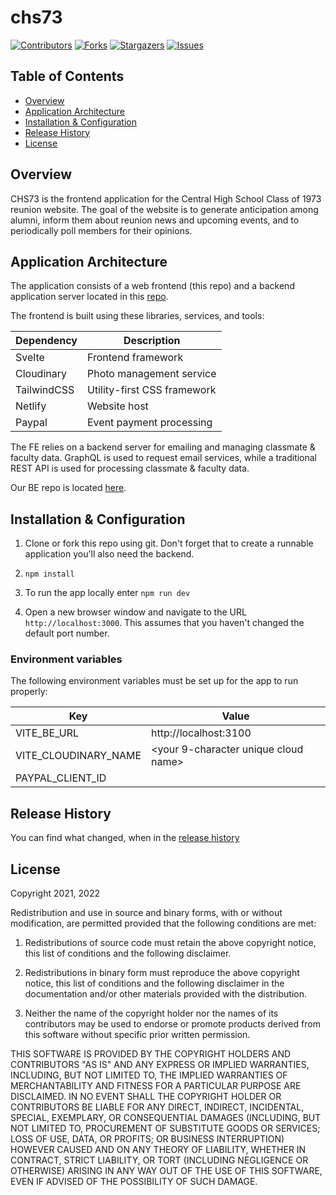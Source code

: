 # chs73

[contributors-shield]: https://img.shields.io/github/contributors/jdmedlock/chs73.svg?style=for-the-badge
[contributors-url]: https://github.com/jdmedlock/chs73/graphs/contributors
[forks-shield]: https://img.shields.io/github/forks/jdmedlock/chs73.svg?style=for-the-badge
[forks-url]: https://github.com/jdmedlock/chs73/network/members
[stars-shield]: https://img.shields.io/github/stars/jdmedlock/chs73.svg?style=for-the-badge
[stars-url]: https://github.com/jdmedlock/chs73/stargazers
[issues-shield]: https://img.shields.io/github/issues/jdmedlock/chs73.svg?style=for-the-badge
[issues-url]: https://github.com/jdmedlock/chs73/issues

[![Contributors][contributors-shield]][contributors-url]
[![Forks][forks-shield]][forks-url]
[![Stargazers][stars-shield]][stars-url]
[![Issues][issues-shield]][issues-url]
## Table of Contents

* [Overview](#overview)
* [Application Architecture](#application-architecture)
* [Installation & Configuration](#installation-configuration)
* [Release History](#release-history)
* [License](#license)


## Overview

CHS73 is the frontend application for the Central High School Class of 1973
reunion website. The goal of the website is to generate anticipation among
alumni, inform them about reunion news and upcoming events, and to periodically
poll members for their opinions.

## Application Architecture

The application consists of a web frontend (this repo) and a backend 
application server located in this [repo](https://github.com/jdmedlock/chs73be).

The frontend is built using these libraries, services, and tools:

| Dependency  | Description                 |
|-------------|-----------------------------|
| Svelte      | Frontend framework          |
| Cloudinary  | Photo management service    |
| TailwindCSS | Utility-first CSS framework |
| Netlify     | Website host                |
| Paypal      | Event payment processing    |

The FE relies on a backend server for emailing and managing classmate & faculty
data. GraphQL is used to request email services, while a traditional REST API
is used for processing classmate & faculty data.

Our BE repo is located [here](https://github.com/jdmedlock/chs73be).
## Installation & Configuration

1. Clone or fork this repo using git. Don't forget that to create a runnable application you'll also need the backend.

2. `npm install`

3. To run the app locally enter `npm run dev`

4. Open a new browser window and navigate to the URL `http://localhost:3000`. This assumes that you haven't changed the default port number.

### Environment variables

The following environment variables must be set up for the app to run properly:

| Key             | Value                                |
|-----------------|--------------------------------------|
| VITE_BE_URL          | http://localhost:3100                |
| VITE_CLOUDINARY_NAME | <your 9-character unique cloud name> |
| PAYPAL_CLIENT_ID     | <your paypal API client id> |

## Release History

You can find what changed, when in the [release history](./docs/RELEASE_HISTORY.md)

## License

Copyright 2021, 2022 <COPYRIGHT Jim D. Medlock>

Redistribution and use in source and binary forms, with or without modification, are permitted provided that the following conditions are met:

1. Redistributions of source code must retain the above copyright notice, this list of conditions and the following disclaimer.

2. Redistributions in binary form must reproduce the above copyright notice, this list of conditions and the following disclaimer in the documentation and/or other materials provided with the distribution.

3. Neither the name of the copyright holder nor the names of its contributors may be used to endorse or promote products derived from this software without specific prior written permission.

THIS SOFTWARE IS PROVIDED BY THE COPYRIGHT HOLDERS AND CONTRIBUTORS "AS IS" AND ANY EXPRESS OR IMPLIED WARRANTIES, INCLUDING, BUT NOT LIMITED TO, THE IMPLIED WARRANTIES OF MERCHANTABILITY AND FITNESS FOR A PARTICULAR PURPOSE ARE DISCLAIMED. IN NO EVENT SHALL THE COPYRIGHT HOLDER OR CONTRIBUTORS BE LIABLE FOR ANY DIRECT, INDIRECT, INCIDENTAL, SPECIAL, EXEMPLARY, OR CONSEQUENTIAL DAMAGES (INCLUDING, BUT NOT LIMITED TO, PROCUREMENT OF SUBSTITUTE GOODS OR SERVICES; LOSS OF USE, DATA, OR PROFITS; OR BUSINESS INTERRUPTION) HOWEVER CAUSED AND ON ANY THEORY OF LIABILITY, WHETHER IN CONTRACT, STRICT LIABILITY, OR TORT (INCLUDING NEGLIGENCE OR OTHERWISE) ARISING IN ANY WAY OUT OF THE USE OF THIS SOFTWARE, EVEN IF ADVISED OF THE POSSIBILITY OF SUCH DAMAGE.
